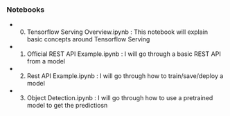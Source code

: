 ### Notebooks
- 0. Tensorflow Serving Overview.ipynb : This notebook will explain basic concepts around Tensorflow Serving
- 1. Official REST API Example.ipynb : I will go through a basic REST API from a model
- 2. Rest API Example.ipynb : I will go through how to train/save/deploy a model
- 3. Object Detection.ipynb : I will go through how to use a pretrained model to get the predictiosn
